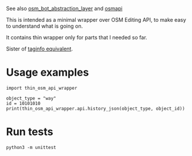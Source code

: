 See also [osm_bot_abstraction_layer](https://github.com/matkoniecz/osm_bot_abstraction_layer) and [osmapi](https://github.com/metaodi/osmapi) 

This is intended as a minimal wrapper over OSM Editing API, to make easy to understand what is going on.

It contains thin wrapper only for parts that I needed so far.

Sister of [taginfo equivalent](https://github.com/matkoniecz/taginfo_api_wrapper_in_python).

# Usage examples

```
import thin_osm_api_wrapper

object_type = "way"
id = 10101010
print(thin_osm_api_wrapper.api.history_json(object_type, object_id))
```

# Run tests

```
python3 -m unittest
```
